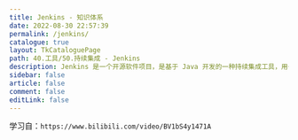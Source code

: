 ```yaml
---
title: Jenkins - 知识体系
date: 2022-08-30 22:57:39
permalink: /jenkins/
catalogue: true
layout: TkCataloguePage
path: 40.工具/50.持续集成 - Jenkins
description: Jenkins 是一个开源软件项目，是基于 Java 开发的一种持续集成工具，用于监控持续重复的工作，旨在提供一个开放易用的软件平台，使软件项目可以进行持续集成。
sidebar: false
article: false
comment: false
editLink: false
---
```


学习自：`https://www.bilibili.com/video/BV1bS4y1471A`
